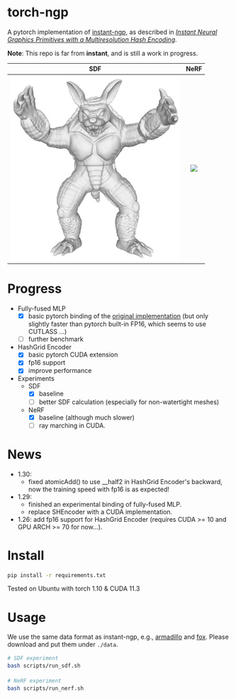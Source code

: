 # torch-ngp

A pytorch implementation of [instant-ngp](https://github.com/NVlabs/instant-ngp), as described in [_Instant Neural Graphics Primitives with a Multiresolution Hash Encoding_](https://nvlabs.github.io/instant-ngp/assets/mueller2022instant.pdf).

**Note**: This repo is far from **instant**, and is still a work in progress.

SDF | NeRF
:---: | :---:
![](assets/armadillo.jpg) | ![](assets/fox.gif)

# Progress

* Fully-fused MLP
    - [x] basic pytorch binding of the [original implementation](https://github.com/NVlabs/tiny-cuda-nn) (but only slightly faster than pytorch built-in FP16, which seems to use CUTLASS ...)
    - [ ] further benchmark
* HashGrid Encoder
    - [x] basic pytorch CUDA extension
    - [x] fp16 support 
    - [x] improve performance
* Experiments
    - SDF
        - [x] baseline
        - [ ] better SDF calculation (especially for non-watertight meshes)
    - NeRF
        - [x] baseline (although much slower)
        - [ ] ray marching in CUDA.

# News
* 1.30: 
    * fixed atomicAdd() to use __half2 in HashGrid Encoder's backward, now the training speed with fp16 is as expected!
* 1.29: 
    * finished an experimental binding of fully-fused MLP.
    * replace SHEncoder with a CUDA implementation.
* 1.26: add fp16 support for HashGrid Encoder (requires CUDA >= 10 and GPU ARCH >= 70 for now...).

# Install
```bash
pip install -r requirements.txt
```
Tested on Ubuntu with torch 1.10 & CUDA 11.3

# Usage

We use the same data format as instant-ngp, e.g., [armadillo](https://github.com/NVlabs/instant-ngp/blob/master/data/sdf/armadillo.obj) and [fox](https://github.com/NVlabs/instant-ngp/tree/master/data/nerf/fox). 
Please download and put them under `./data`.

```bash
# SDF experiment
bash scripts/run_sdf.sh

# NeRF experiment
bash scripts/run_nerf.sh
```